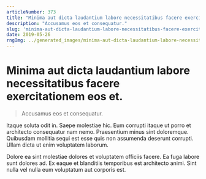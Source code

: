 ```yaml
---
articleNumber: 373
title: "Minima aut dicta laudantium labore necessitatibus facere exercitationem eos et."
description: "Accusamus eos et consequatur."
slug: 'minima-aut-dicta-laudantium-labore-necessitatibus-facere-exercitationem-eos-et.'
date: 2019-05-26
rngImg: ../generated_images/minima-aut-dicta-laudantium-labore-necessitatibus-facere-exercitationem-eos-et..jpg
---
```


# Minima aut dicta laudantium labore necessitatibus facere exercitationem eos et.

> Accusamus eos et consequatur.

Itaque soluta odit in. Saepe molestiae hic. Eum corrupti itaque ut porro et architecto consequatur nam nemo. Praesentium minus sint doloremque. Quibusdam mollitia sequi est esse quis non assumenda deserunt corrupti. Ullam dicta ut enim voluptatem laborum.
 Dolore ea sint molestiae dolores et voluptatem officiis facere. Ea fuga labore sunt dolores ad. Ex eaque et blanditiis temporibus est architecto animi. Sint nulla vel nulla eum voluptatum aut corporis est.
